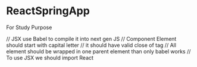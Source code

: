 # ReactSpringApp
For Study Purpose

// JSX use Babel to compile it into next gen JS
// Component Element should start with capital letter
// it should have valid close of tag
// All element should be wrapped in one parent element than only babel works
// To use JSX we should import React